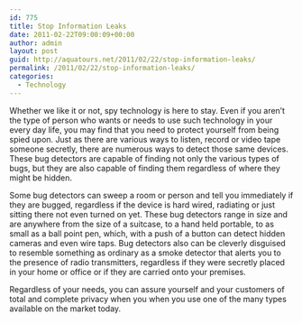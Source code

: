 ```yaml
---
id: 775
title: Stop Information Leaks
date: 2011-02-22T09:00:09+00:00
author: admin
layout: post
guid: http://aquatours.net/2011/02/22/stop-information-leaks/
permalink: /2011/02/22/stop-information-leaks/
categories:
  - Technology
---
```

Whether we like it or not, spy technology is here to stay. Even if you aren’t the type of person who wants or needs to use such technology in your every day life, you may find that you need to protect yourself from being spied upon. Just as there are various ways to listen, record or video tape someone secretly, there are numerous ways to detect those same devices. These bug detectors are capable of finding not only the various types of bugs, but they are also capable of finding them regardless of where they might be hidden.

Some bug detectors can sweep a room or person and tell you immediately if they are bugged, regardless if the device is hard wired, radiating or just sitting there not even turned on yet. These bug detectors range in size and are anywhere from the size of a suitcase, to a hand held portable, to as small as a ball point pen, which, with a push of a button can detect hidden cameras and even wire taps. Bug detectors also can be cleverly disguised to resemble something as ordinary as a smoke detector that alerts you to the presence of radio transmitters, regardless if they were secretly placed in your home or office or if they are carried onto your premises. 

Regardless of your needs, you can assure yourself and your customers of total and complete privacy when you when you use one of the many types available on the market today.